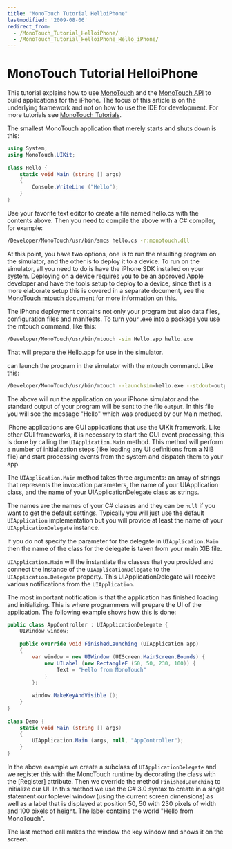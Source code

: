 ```yaml
---
title: "MonoTouch Tutorial HelloiPhone"
lastmodified: '2009-08-06'
redirect_from:
  - /MonoTouch_Tutorial_HelloiPhone/
  - /MonoTouch_Tutorial_HelloiPhone_Hello_iPhone/
---
```


MonoTouch Tutorial HelloiPhone
==============================

This tutorial explains how to use [MonoTouch](/MonoTouch) and the [MonoTouch API](/MonoTouch_API) to build applications for the iPhone. The focus of this article is on the underlying framework and not on how to use the IDE for development. For more tutorials see [MonoTouch Tutorials](/MonoTouch_Tutorials).

The smallest MonoTouch application that merely starts and shuts down is this:

``` csharp
using System;
using MonoTouch.UIKit;
 
class Hello {
    static void Main (string [] args)
    {
        Console.WriteLine ("Hello");
    }
}
```

Use your favorite text editor to create a file named hello.cs with the contents above. Then you need to compile the above with a C# compiler, for example:

``` bash
/Developer/MonoTouch/usr/bin/smcs hello.cs -r:monotouch.dll
```

At this point, you have two options, one is to run the resulting program on the simulator, and the other is to deploy it to a device. To run on the simulator, all you need to do is have the iPhone SDK installed on your system. Deploying on a device requires you to be an approved Apple developer and have the tools setup to deploy to a device, since that is a more elaborate setup this is covered in a separate document, see the [MonoTouch mtouch](/MonoTouch_mtouch) document for more information on this.

The iPhone deployment contains not only your program but also data files, configuration files and manifests. To turn your .exe into a package you use the mtouch command, like this:

``` bash
/Developer/MonoTouch/usr/bin/mtouch -sim Hello.app hello.exe
```

That will prepare the Hello.app for use in the simulator.

can launch the program in the simulator with the mtouch command. Like this:

``` bash
/Developer/MonoTouch/usr/bin/mtouch --launchsim=hello.exe --stdout=output
```

The above will run the application on your iPhone simulator and the standard output of your program will be sent to the file `output`. In this file you will see the message "Hello" which was produced by our Main method.

iPhone applications are GUI applications that use the UIKit framework. Like other GUI frameworks, it is necessary to start the GUI event processing, this is done by calling the `UIApplication.Main` method. This method will perform a number of initialization steps (like loading any UI definitions from a NIB file) and start processing events from the system and dispatch them to your app.

The `UIApplication.Main` method takes three arguments: an array of strings that represents the invocation parameters, the name of your UIApplication class, and the name of your UIApplicationDelegate class as strings.

The names are the names of your C# classes and they can be `null` if you want to get the default settings. Typically you will just use the default `UIApplication` implementation but you will provide at least the name of your `UIApplicationDelegate` instance.

If you do not specify the parameter for the delegate in `UIApplication.Main` then the name of the class for the delegate is taken from your main XIB file.

`UIApplication.Main` will the instantiate the classes that you provided and connect the instance of the `UIApplicationDelegate` to the `UIApplication.Delegate` property. This UIApplicationDelegate will receive various notifications from the `UIApplication`.

The most important notification is that the application has finished loading and initializing. This is where programmers will prepare the UI of the application. The following example shows how this is done:

``` csharp
public class AppController : UIApplicationDelegate {
    UIWindow window;
 
    public override void FinishedLaunching (UIApplication app)
    {
        var window = new UIWindow (UIScreen.MainScreen.Bounds) {
            new UILabel (new RectangleF (50, 50, 230, 100)) {
                Text = "Hello from MonoTouch"
            }
        };
 
        window.MakeKeyAndVisible ();
    }
}
 
class Demo {
    static void Main (string [] args)
    {
        UIApplication.Main (args, null, "AppController");
    }
}
```

In the above example we create a subclass of `UIApplicationDelegate` and we register this with the MonoTouch runtime by decorating the class with the [Register] attribute. Then we override the method `FinishedLaunching` to initialize our UI. In this method we use the C# 3.0 syntax to create in a single statement our toplevel window (using the current screen dimensions) as well as a label that is displayed at position 50, 50 with 230 pixels of width and 100 pixels of height. The label contains the world "Hello from MonoTouch".

The last method call makes the window the key window and shows it on the screen.

